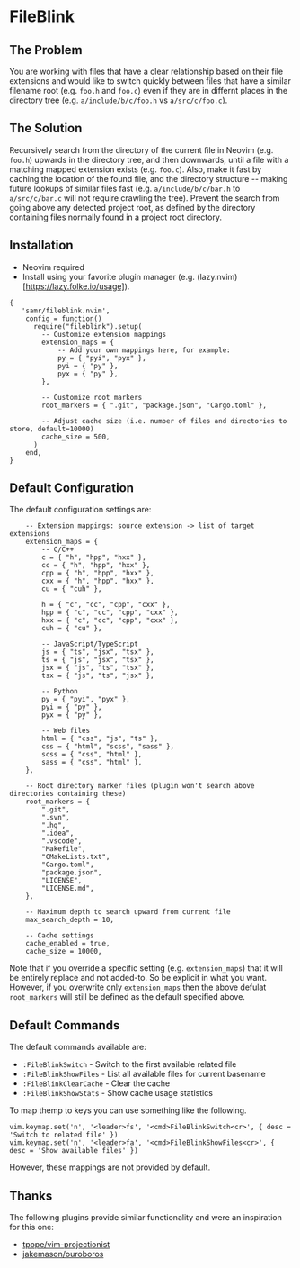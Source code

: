 # FileBlink

## The Problem

You are working with files that have a clear relationship based on their file extensions and would like to switch
quickly between files that have a similar filename root (e.g. `foo.h` and `foo.c`) even if they are in differnt places in
the directory tree (e.g. `a/include/b/c/foo.h` vs `a/src/c/foo.c`).

## The Solution

Recursively search from the directory of the current file in Neovim (e.g. `foo.h`) upwards in the directory tree, and
then downwards, until a file with a matching mapped extension exists (e.g. `foo.c`). Also, make it fast by caching the
location of the found file, and the directory structure -- making future lookups of similar files fast (e.g.
`a/include/b/c/bar.h` to `a/src/c/bar.c` will not require crawling the tree). Prevent the search from going above any
detected project root, as defined by the directory containing files normally found in a project root directory.

## Installation

- Neovim required
- Install using your favorite plugin manager (e.g. (lazy.nvim)[https://lazy.folke.io/usage]).
```
{
   'samr/fileblink.nvim',
    config = function()
      require("fileblink").setup(
        -- Customize extension mappings
        extension_maps = {
            -- Add your own mappings here, for example:
            py = { "pyi", "pyx" },
            pyi = { "py" },
            pyx = { "py" },
        },

        -- Customize root markers
        root_markers = { ".git", "package.json", "Cargo.toml" },

        -- Adjust cache size (i.e. number of files and directories to store, default=10000)
        cache_size = 500,
      )
    end,
}
```

## Default Configuration

The default configuration settings are:
```
    -- Extension mappings: source extension -> list of target extensions
    extension_maps = {
        -- C/C++
        c = { "h", "hpp", "hxx" },
        cc = { "h", "hpp", "hxx" },
        cpp = { "h", "hpp", "hxx" },
        cxx = { "h", "hpp", "hxx" },
        cu = { "cuh" },

        h = { "c", "cc", "cpp", "cxx" },
        hpp = { "c", "cc", "cpp", "cxx" },
        hxx = { "c", "cc", "cpp", "cxx" },
        cuh = { "cu" },

        -- JavaScript/TypeScript
        js = { "ts", "jsx", "tsx" },
        ts = { "js", "jsx", "tsx" },
        jsx = { "js", "ts", "tsx" },
        tsx = { "js", "ts", "jsx" },

        -- Python
        py = { "pyi", "pyx" },
        pyi = { "py" },
        pyx = { "py" },

        -- Web files
        html = { "css", "js", "ts" },
        css = { "html", "scss", "sass" },
        scss = { "css", "html" },
        sass = { "css", "html" },
    },

    -- Root directory marker files (plugin won't search above directories containing these)
    root_markers = {
        ".git",
        ".svn",
        ".hg",
        ".idea",
        ".vscode",
        "Makefile",
        "CMakeLists.txt",
        "Cargo.toml",
        "package.json",
        "LICENSE",
        "LICENSE.md",
    },

    -- Maximum depth to search upward from current file
    max_search_depth = 10,

    -- Cache settings
    cache_enabled = true,
    cache_size = 10000,
```

Note that if you override a specific setting (e.g. `extension_maps`) that it will be entirely replace and not added-to.
So be explicit in what you want. However, if you overwrite only `extension_maps` then the above defulat `root_markers`
will still be defined as the default specified above.

## Default Commands

The default commands available are:

- `:FileBlinkSwitch` - Switch to the first available related file
- `:FileBlinkShowFiles` - List all available files for current basename
- `:FileBlinkClearCache` - Clear the cache
- `:FileBlinkShowStats` - Show cache usage statistics

To map themp to keys you can use something like the following.

```
vim.keymap.set('n', '<leader>fs', '<cmd>FileBlinkSwitch<cr>', { desc = 'Switch to related file' })
vim.keymap.set('n', '<leader>fa', '<cmd>FileBlinkShowFiles<cr>', { desc = 'Show available files' })
```

However, these mappings are not provided by default.


## Thanks

The following plugins provide similar functionality and were an inspiration for this one:

- [tpope/vim-projectionist](https://github.com/tpope/vim-projectionist)
- [jakemason/ouroboros](https://github.com/jakemason/ouroboros.nvim)
